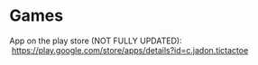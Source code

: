 # Games
App on the play store (NOT FULLY UPDATED):  https://play.google.com/store/apps/details?id=c.jadon.tictactoe
